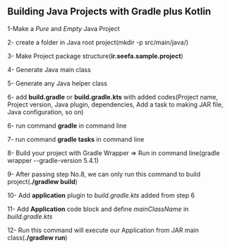 ## Building Java Projects with Gradle plus Kotlin

1-Make a *Pure* and *Empty* Java Project

2- create a folder in Java root project(mkdir -p src/main/java/)

3- Make Project package structure(**ir.seefa.sample.project**)

4- Generate Java main class

5- Generate any Java helper class

6- add **build.gradle** or **build.gradle.kts** with added codes(Project name, Project version, Java plugin, dependencies, Add a task to making JAR file, Java configuration, so on)

6- run command **gradle** in command line

7- run command **gradle tasks** in command line

8- Build your project with Gradle Wrapper => Run in command line(gradle wrapper --gradle-version 5.4.1)

9- After passing step No.8, we can only run this command to build project(**./gradlew build**)

10- Add **application** plugin to *build.gradle.kts* added from step 6

11- Add **Application** code block and define *mainClassName* in *build.gradle.kts*

12- Run this command will execute our Application from JAR main class(**./gradlew run**) 
